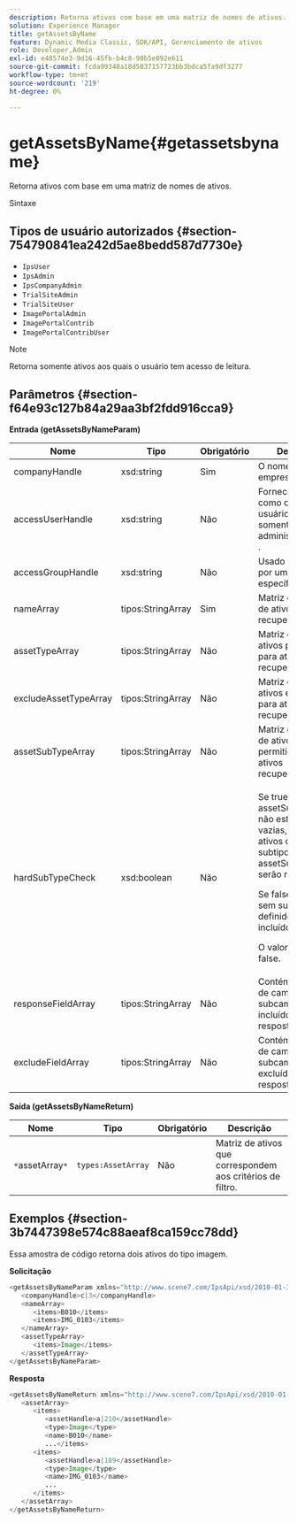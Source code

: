 ```yaml
---
description: Retorna ativos com base em uma matriz de nomes de ativos.
solution: Experience Manager
title: getAssetsByName
feature: Dynamic Media Classic, SDK/API, Gerenciamento de ativos
role: Developer,Admin
exl-id: e48574e3-9d16-45fb-b4c8-98b5e092e611
source-git-commit: fcda99340a18d5037157723bb3bdca5fa9df3277
workflow-type: tm+mt
source-wordcount: '219'
ht-degree: 0%

---
```


# getAssetsByName{#getassetsbyname}

Retorna ativos com base em uma matriz de nomes de ativos.

Sintaxe

## Tipos de usuário autorizados {#section-754790841ea242d5ae8bedd587d7730e}

* `IpsUser`
* `IpsAdmin`
* `IpsCompanyAdmin`
* `TrialSiteAdmin`
* `TrialSiteUser`
* `ImagePortalAdmin`
* `ImagePortalContrib`
* `ImagePortalContribUser`

>[!NOTE]
>
>Retorna somente ativos aos quais o usuário tem acesso de leitura.

## Parâmetros {#section-f64e93c127b84a29aa3bf2fdd916cca9}

**Entrada (getAssetsByNameParam)**

<table id="table_CE7B503B0E074719A523B458DF3A7286"> 
 <thead> 
  <tr> 
   <th colname="col1" class="entry"> Nome </th> 
   <th colname="col2" class="entry"> Tipo </th> 
   <th colname="col3" class="entry"> Obrigatório </th> 
   <th colname="col4" class="entry"> Descrição </th> 
  </tr> 
 </thead>
 <tbody> 
  <tr> 
   <td colname="col1"> <span class="codeph"> <span class="varname"> companyHandle</span> </span> </td> 
   <td colname="col2"> <span class="codeph"> xsd:string</span> </td> 
   <td colname="col3"> Sim </td> 
   <td colname="col4"> O nome da empresa. </td> 
  </tr> 
  <tr> 
   <td colname="col1"> <span class="codeph"> <span class="varname"> accessUserHandle</span> </span> </td> 
   <td colname="col2"> <span class="codeph"> xsd:string</span> </td> 
   <td colname="col3"> Não </td> 
   <td colname="col4"> Fornece acesso como outro usuário. Disponível somente para administradores do . </td> 
  </tr> 
  <tr> 
   <td colname="col1"> <span class="codeph"> <span class="varname"> accessGroupHandle</span> </span> </td> 
   <td colname="col2"> <span class="codeph"> xsd:string</span> </td> 
   <td colname="col3"> Não </td> 
   <td colname="col4"> Usado para filtrar por um grupo específico. </td> 
  </tr> 
  <tr> 
   <td colname="col1"> <span class="codeph"> <span class="varname"> nameArray</span> </span> </td> 
   <td colname="col2"> <span class="codeph"> tipos:StringArray</span> </td> 
   <td colname="col3"> Sim </td> 
   <td colname="col4"> Matriz de nomes de ativos a serem recuperados. </td> 
  </tr> 
  <tr> 
   <td colname="col1"> <span class="codeph"> <span class="varname"> assetTypeArray</span> </span> </td> 
   <td colname="col2"> <span class="codeph"> tipos:StringArray</span> </td> 
   <td colname="col3"> Não </td> 
   <td colname="col4"> Matriz de tipos de ativos permitidos para ativos recuperados. </td> 
  </tr> 
  <tr> 
   <td colname="col1"> <span class="codeph"> <span class="varname"> excludeAssetTypeArray</span> </span> </td> 
   <td colname="col2"> <span class="codeph"> tipos:StringArray</span> </td> 
   <td colname="col3"> Não </td> 
   <td colname="col4"> Matriz de tipos de ativos excluídos para ativos recuperados. </td> 
  </tr> 
  <tr> 
   <td colname="col1"> <span class="codeph"> <span class="varname"> assetSubTypeArray</span> </span> </td> 
   <td colname="col2"> <span class="codeph"> tipos:StringArray</span> </td> 
   <td colname="col3"> Não </td> 
   <td colname="col4"> Matriz de subtipos de ativos permitidos para ativos recuperados. </td> 
  </tr> 
  <tr> 
   <td colname="col1"> <span class="codeph"> <span class="varname"> hardSubTypeCheck</span> </span> </td> 
   <td colname="col2"> <span class="codeph"> xsd:boolean</span> </td> 
   <td colname="col3"> Não </td> 
   <td colname="col4"> <p>Se <span class="codeph"> true</span> e <span class="codeph"> assetSubTypeArray</span> não estiverem vazias, somente os ativos cujos subtipos estão em <span class="codeph"> assetSubTypeArray</span> serão retornados. </p> <p>Se <span class="codeph"> false</span>, os ativos sem subtipo definido serão incluídos. </p> <p>O valor padrão é <span class="codeph"> false</span>. </p> </td> 
  </tr> 
  <tr> 
   <td colname="col1"> <span class="codeph"> <span class="varname"> responseFieldArray</span> </span> </td> 
   <td colname="col2"> <span class="codeph"> tipos:StringArray</span> </td> 
   <td colname="col3"> Não </td> 
   <td colname="col4"> Contém uma lista de campos e subcampos incluídos na resposta. </td> 
  </tr> 
  <tr> 
   <td colname="col1"> <span class="codeph"> <span class="varname"> excludeFieldArray</span> </span> </td> 
   <td colname="col2"> <span class="codeph"> tipos:StringArray</span> </td> 
   <td colname="col3"> Não </td> 
   <td colname="col4"> Contém uma lista de campos e subcampos excluídos da resposta. </td> 
  </tr> 
 </tbody> 
</table>

**Saída (getAssetsByNameReturn)**

| Nome | Tipo | Obrigatório | Descrição |
|---|---|---|---|
| `*`assetArray`*` | `types:AssetArray` | Não | Matriz de ativos que correspondem aos critérios de filtro. |

## Exemplos {#section-3b7447398e574c88aeaf8ca159cc78dd}

Essa amostra de código retorna dois ativos do tipo imagem.

**Solicitação**

```java
<getAssetsByNameParam xmlns="http://www.scene7.com/IpsApi/xsd/2010-01-31">
   <companyHandle>c|3</companyHandle>
   <nameArray>
      <items>B010</items>
      <items>IMG_0103</items>
   </nameArray>
   <assetTypeArray>
      <items>Image</items>
   </assetTypeArray>
</getAssetsByNameParam>
```

**Resposta**

```java
<getAssetsByNameReturn xmlns="http://www.scene7.com/IpsApi/xsd/2010-01-31">
   <assetArray>
      <items>
         <assetHandle>a|210</assetHandle>
         <type>Image</type>
         <name>B010</name>
         ...</items>
      <items>
         <assetHandle>a|189</assetHandle>
         <type>Image</type>
         <name>IMG_0103</name>
         ...
      </items>
   </assetArray>
</getAssetsByNameReturn>
```
